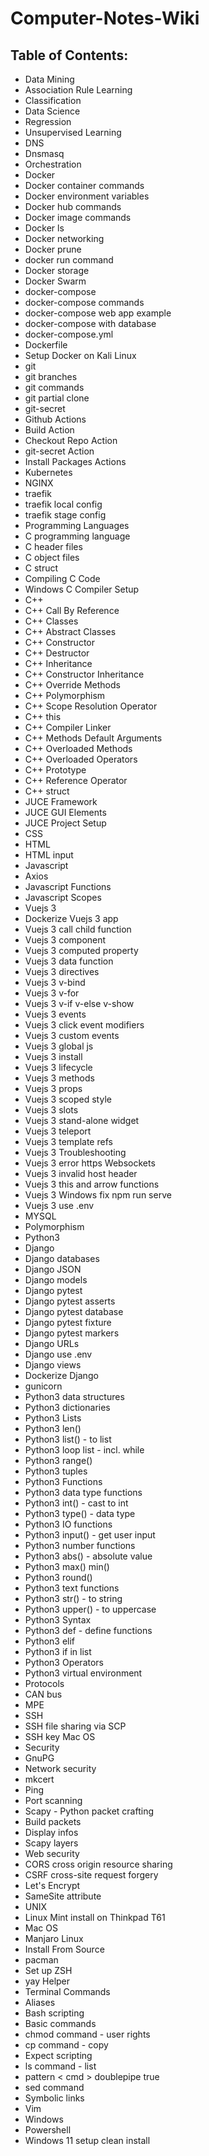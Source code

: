 # Computer-Notes-Wiki

## Table of Contents:
 - Data Mining
 - Association Rule Learning
 - Classification
 - Data Science
 - Regression
 - Unsupervised Learning
 - DNS
 - Dnsmasq
 - Orchestration
 - Docker
 - Docker container commands
 - Docker environment variables
 - Docker hub commands
 - Docker image commands
 - Docker ls
 - Docker networking
 - Docker prune
 - docker run command
 - Docker storage
 - Docker Swarm
 - docker-compose
 - docker-compose commands
 - docker-compose web app example
 - docker-compose with database
 - docker-compose.yml
 - Dockerfile
 - Setup Docker on Kali Linux
 - git
 - git branches
 - git commands
 - git partial clone
 - git-secret
 - Github Actions
 - Build Action
 - Checkout Repo Action
 - git-secret Action
 - Install Packages Actions
 - Kubernetes
 - NGINX
 - traefik
 - traefik local config
 - traefik stage config
 - Programming Languages
 - C programming language
 - C header files
 - C object files
 - C struct
 - Compiling C Code
 - Windows C Compiler Setup
 - C++
 - C++ Call By Reference
 - C++ Classes
 - C++ Abstract Classes
 - C++ Constructor
 - C++ Destructor
 - C++ Inheritance
 - C++ Constructor Inheritance
 - C++ Override Methods
 - C++ Polymorphism
 - C++ Scope Resolution Operator
 - C++ this
 - C++ Compiler Linker
 - C++ Methods Default Arguments
 - C++ Overloaded Methods
 - C++ Overloaded Operators
 - C++ Prototype
 - C++ Reference Operator
 - C++ struct
 - JUCE Framework
 - JUCE GUI Elements
 - JUCE Project Setup
 - CSS
 - HTML
 - HTML input
 - Javascript
 - Axios
 - Javascript Functions
 - Javascript Scopes
 - Vuejs 3
 - Dockerize Vuejs 3 app
 - Vuejs 3 call child function
 - Vuejs 3 component
 - Vuejs 3 computed property
 - Vuejs 3 data function
 - Vuejs 3 directives
 - Vuejs 3 v-bind
 - Vuejs 3 v-for
 - Vuejs 3 v-if v-else v-show
 - Vuejs 3 events
 - Vuejs 3 click event modifiers
 - Vuejs 3 custom events
 - Vuejs 3 global js
 - Vuejs 3 install
 - Vuejs 3 lifecycle
 - Vuejs 3 methods
 - Vuejs 3 props
 - Vuejs 3 scoped style
 - Vuejs 3 slots
 - Vuejs 3 stand-alone widget
 - Vuejs 3 teleport
 - Vuejs 3 template refs
 - Vuejs 3 Troubleshooting
 - Vuejs 3 error https Websockets
 - Vuejs 3 invalid host header
 - Vuejs 3 this and arrow functions
 - Vuejs 3 Windows fix npm run serve
 - Vuejs 3 use .env
 - MYSQL
 - Polymorphism
 - Python3
 - Django
 - Django databases
 - Django JSON
 - Django models
 - Django pytest
 - Django pytest asserts
 - Django pytest database
 - Django pytest fixture
 - Django pytest markers
 - Django URLs
 - Django use .env
 - Django views
 - Dockerize Django
 - gunicorn
 - Python3 data structures
 - Python3 dictionaries
 - Python3 Lists
 - Python3 len()
 - Python3 list() - to list
 - Python3 loop list - incl. while
 - Python3 range()
 - Python3 tuples
 - Python3 Functions
 - Python3 data type functions
 - Python3 int() - cast to int
 - Python3 type() - data type
 - Python3 IO functions
 - Python3 input() - get user input
 - Python3 number functions
 - Python3 abs() - absolute value
 - Python3 max() min()
 - Python3 round()
 - Python3 text functions
 - Python3 str() - to string
 - Python3 upper() - to uppercase
 - Python3 Syntax
 - Python3 def - define functions
 - Python3 elif
 - Python3 if in list
 - Python3 Operators
 - Python3 virtual environment
 - Protocols
 - CAN bus
 - MPE
 - SSH
 - SSH file sharing via SCP
 - SSH key Mac OS
 - Security
 - GnuPG
 - Network security
 - mkcert
 - Ping
 - Port scanning
 - Scapy - Python packet crafting
 - Build packets
 - Display infos
 - Scapy layers
 - Web security
 - CORS cross origin resource sharing
 - CSRF cross-site request forgery
 - Let's Encrypt
 - SameSite attribute
 - UNIX
 - Linux Mint install on Thinkpad T61
 - Mac OS
 - Manjaro Linux
 - Install From Source
 - pacman
 - Set up ZSH
 - yay Helper
 - Terminal Commands
 - Aliases
 - Bash scripting
 - Basic commands
 - chmod command - user rights
 - cp command - copy
 - Expect scripting
 - ls command - list
 - pattern < cmd > doublepipe true
 - sed command
 - Symbolic links
 - Vim
 - Windows
 - Powershell
 - Windows 11 setup clean install